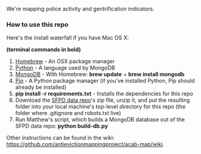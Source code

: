 We're mapping police activity and gentrification indicators.

### How to use this repo

Here's the install waterfall if you have Mac OS X:

**(terminal commands in bold)**

1. [Homebrew](http://brew.sh/) - An OSX package manager
2. [Python](https://www.python.org/downloads/) - A language used by MongoDB
3. [MongoDB](http://docs.mongodb.org/manual/tutorial/install-mongodb-on-os-x/) - With Homebrew: **brew update** + **brew install mongodb**
4. [Pip](https://pypi.python.org/pypi/pip) - A Python package manager (if you've installed Python, Pip should already be installed)
5. **pip install -r requirements.txt** - Installs the dependencies for this repo
6. Download the [SFPD data repo](https://github.com/antievictionmappingproject/sfpd-data)'s zip file, unzip it, and put the resulting folder into your local machine's top-level directory for this repo (the folder where .gitignore and robots.txt live)
7. Run Matthew's script, which builds a MongoDB database out of the SFPD data repo: **python build-db.py**

Other instructions can be found in the wiki: https://github.com/antievictionmappingproject/acab-map/wiki.

